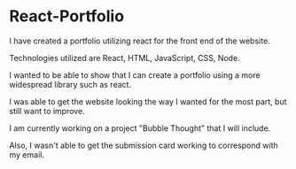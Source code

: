 # React-Portfolio

I have created a portfolio utilizing react for the front end of the website. 

Technologies utilized are React, HTML, JavaScript, CSS, Node. 

I wanted to be able to show that I can create a portfolio using a more widespread library such as react. 

I was able to get the website looking the way I wanted for the most part, but still want to improve. 

I am currently working on a project "Bubble Thought" that I will include. 

Also, I wasn't able to get the submission card working to correspond with my email. 

